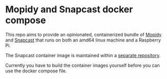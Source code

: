 # Mopidy and Snapcast docker compose

This repo aims to provide an opinionated, containerized bundle of [Mopidy](https://github.com/mopidy/mopidy) and [Snapcast](https://github.com/badaix/snapcast) that runs on both an amd64 linux machine and a Raspberry Pi.  

The Snapcast container image is maintained within a [separate repository](https://github.com/mgoltzsche/snapcast-container).  

Currently you have to build the container images yourself before you can use the docker compose file.
